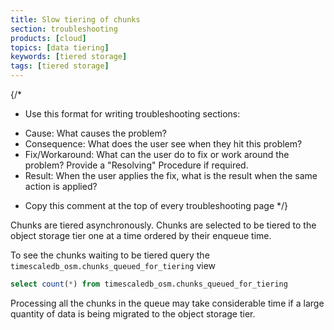 ```yaml
---
title: Slow tiering of chunks
section: troubleshooting
products: [cloud]
topics: [data tiering]
keywords: [tiered storage]
tags: [tiered storage]
---
```



{/*
* Use this format for writing troubleshooting sections:
 - Cause: What causes the problem?
 - Consequence: What does the user see when they hit this problem?
 - Fix/Workaround: What can the user do to fix or work around the problem? Provide a "Resolving" Procedure if required.
 - Result: When the user applies the fix, what is the result when the same action is applied?
* Copy this comment at the top of every troubleshooting page
*/}

Chunks are tiered asynchronously. Chunks are selected to be tiered to the object storage tier one at a time ordered by their enqueue time.

To see the chunks waiting to be tiered query the `timescaledb_osm.chunks_queued_for_tiering` view

```sql
select count(*) from timescaledb_osm.chunks_queued_for_tiering
```

Processing all the chunks in the queue may take considerable time if a large quantity of data is being migrated to the object storage tier.
